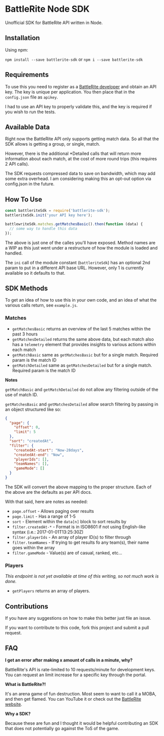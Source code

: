# BattleRite Node SDK

Unofficial SDK for BattleRite API written in Node.

## Installation

Using npm:

`npm install --save battlerite-sdk` or `npm i --save battlerite-sdk`

## Requirements

To use this you need to register as a [BattleRite developer](https://developer.battlerite.com/) and obtain an API key.  The key is unique per application.  You then place that in the `config.json` file as `apikey`.

I had to use an API key to properly validate this, and the key is required if you wish to run the tests.

## Available Data

Right now the BattleRite API only supports getting match data.  So all that the SDK allows is getting a group, or single, match.

However, there is the additional *Detailed calls that will return more information about each match, at the cost of more round trips (this requires 2 API calls).

The SDK requests compressed data to save on bandwidth, which may add some extra overhead.  I am considering making this an opt-out option via config.json in the future.

## How To Use

```javascript
const battleriteSdk = require('battlerite-sdk');
battleriteSdk.init('your API key here');

battlewriteSdk.matches.getMatchesBasic().then(function (data) {
  // some way to handle this data
});
```

The above is just one of the calles you'll have exposed.  Method names are a WIP as this just went under a restructure of how the module is loaded and handled.

The `ini` call of the module constant (`battleriteSdk`) has an optional 2nd param to put in a different API base URL.  However, only 1 is currently available so it defaults to that.

## SDK Methods

To get an idea of how to use this in your own code, and an idea of what the various calls return, see `example.js`.

### Matches

* `getMatchesBasic` returns an overview of the last 5 matches within the past 3 hours
* `getMatchesDetailed` returns the same above data, but each match also has a `telemetry` element that provides insights to various actions within each match
* `getMatchBasic` same as `getMatchesBasic` but for a single match.  Required param is the match ID
* `getMatchDetailed` same as `getMatchesDetailed` but for a single match.  Required param is the match ID

**Notes**

`getMatchBasic` and `getMatchDetailed` do not allow any filtering outside of the use of match ID.

`getMatchesBasic` and `getMatchesDetailed` allow search filtering by passing in an object structured like so:

```json
{
  "page": {
    "offset": 0,
    "limit": 5
  },
  "sort": "createdAt",
  "filter": {
    "createdAt-start": "Now-28days",
    "createdAt-end": "Now",
    "playerIds": [],
    "teamNames": [],
    "gameMode": []
  }
}
```

The SDK will convert the above mapping to the proper structure.  Each of the above are the defaults as per API docs.

With that said, here are notes as needed:

* `page.offset` - Allows paging over results
* `page.limit` - Has a range of 1-5
* `sort` - Element within the `data[n]` block to sort results by
* `filter.createdAt-*` - Format is in ISO8601 if not using English-like syntax (i.e.: 2017-01-01T13:25:30Z)
* `filter.playerIds` - An array of player ID(s) to filter through
* `filter.teamNames` - If trying to get results fo any team(s), their name goes within the array
* `filter.gameMode` - Value(s) are of casual, ranked, etc...

### Players

*This endpoint is not yet available at time of this writing, so not much work is done.*

* `getPlayers` returns an array of players.

## Contributions

If you have any suggestions on how to make this better just file an issue.

If you want to contribute to this code, fork this project and submit a pull request.

## FAQ

**I get an error after making x amount of calls in a minute, why?**

BattleRite's API is rate-limited to 10 requests/minute for development keys.  You can request an limit increase for a specific key through the portal.

**What is BattleRite?!**

It's an arena game of fun destruction.  Most seem to want to call it a MOBA, and then get flamed.  You can YouTube it or check out the [BattleRite website](http://www.battlerite.com).

**Why a SDK?**

Because these are fun and I thought it would be helpful contributing an SDK that does not potentially go against the ToS of the game.
